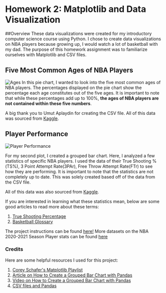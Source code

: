 # Homework 2: Matplotlib and Data Visualization

##Overview
These data visualizations were created for my introductory computer science course using Python. I chose to create data visualizations on NBA players because growing up, I would watch a lot of basketball with my dad. The purpose of this homework assignment was to familiarize ourselves with Matplotlib and CSV files. 

## Five Most Common Ages of NBA Players
![Ages](https://github.com/sophiahuangg/Nba-Data/blob/main/ages.png)
In this pie chart, I wanted to look into the five most common ages of NBA players. The percentages displayed on the pie chart show the percentage each age constitutes out of the five ages. It is important to note that while these percentages add up to 100%, **the ages of NBA players are not contained within these five numbers**.


A big thank you to Umut Aplaydin for creating the CSV file. All of this data was sourced from [Kaggle](https://www.kaggle.com/umutalpaydn/nba-20202021-season-player-stats).

## Player Performance
![Player Performance](https://github.com/sophiahuangg/Nba-Data/blob/main/player_stats.png)

For my second plot, I created a grouped bar chart. Here, I analyzed a few statistics of specific NBA players. I used the data of their True Shooting %(TS%), 3 Point Attempt Rate(3PAr), Free Throw Attempt Rate(FTr) to see how they are performing. It is important to note that the statistics are not completely up to date. This was solely created based off of the data from the CSV file.

All of this data was also sourced from [Kaggle](https://www.kaggle.com/umutalpaydn/nba-20202021-season-player-stats).

If you are interested in learning what these statistics mean, below are some good articles to read more about these terms:
1. [True Shooting Percentage](https://sites.northwestern.edu/nusportsanalytics/2020/01/09/what-matters-more-for-true-shooting-percentage-free-throw-attempt-rate-or-free-throw-percentage/)
2. [Basketball Glossary](https://www.basketball-reference.com/about/glossary.html)

The project instructions can be found [here!](https://github.com/mikeizbicki/cmc-csci040/tree/2021fall/hw_02)
More datasets on the NBA 2020-2021 Season Player stats can be found [here](https://www.kaggle.com/umutalpaydn/nba-20202021-season-player-stats)

### Credits
Here are some helpful resources I used for this project:
1. [Corey Schafer's Matplotlib Playlist](https://www.youtube.com/c/Coreyms/playlists)
2. [Article on How to Create a Grouped Bar Chart with Pandas](https://medium.com/analytics-vidhya/create-a-grouped-bar-chart-with-matplotlib-and-pandas-9b021c97e0a)
3. [Video on How to Create a Grouped Bar Chart with Pandas](https://www.youtube.com/watch?v=1h0LvhDg9NA)
4. [CSV files and Pandas](https://realpython.com/python-csv/)


